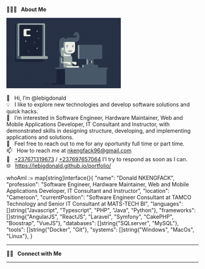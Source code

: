 👨🏻‍💻  <strong>&nbsp;&nbsp;About Me</strong>

<img src="https://raw.githubusercontent.com/AVS1508/AVS1508/master/assets/Night-Coding.gif">

👋  &nbsp;&nbsp;Hi, I’m @lebigdonald<br>
💡  &nbsp;&nbsp;I like to explore new technologies and develop software solutions and quick hacks.<br>
👀  &nbsp;&nbsp;I’m interested in Software Engineer, Hardware Maintainer, Web and Mobile Applications Developer, IT Consultant and Instructor, with demonstrated skills in designing structure, developing, and implementing applications and solutions.<br>
💬  &nbsp;&nbsp;Feel free to reach out to me for any oportunity full time or part time.<br>
📫  &nbsp;&nbsp;How to reach me at nkengfack96@gmail.com<br>
📱  &nbsp;&nbsp;<a href="tel:+237671319673">+237671319673</a> / <a href="tel:+237697657064">+237697657064</a> I'l try to respond as soon as I can.<br>
🌐  &nbsp;&nbsp;https://lebigdonald.github.io/portfolio/

whoAmI := map[string]interface{}{
	"name":            "Donald NKENGFACK",
	"profession":      "Software Engineer, Hardware Maintainer, Web and Mobile Applications Developer, IT Consultant and Instructor",
	"location":        "Cameroon",
	"currentPosition": "Software Engineer Consultant at TAMCO Technology and Senior IT Consultant at MATS-TECH BI",
	"languages":       []string{"Javascript", "Typescript", "PHP", "Java", "Python"},
	"frameworks":      []string{"AngularJS", "ReactJS", "Laravel", "Symfony", "CakePHP", "Boostrap", "VueJS"},
	"databases":       []string{"SQLserver", "MySQL"},
	"tools":           []string{"Docker", "Git"},
	"systems":         []string{"Windows", "MacOs", "Linux"},
}

<hr>

🤝🏻  <strong>&nbsp;&nbsp;Connect with Me</strong>


<hr>
<!---
lebigdonald/lebigdonald is a ✨ special ✨ repository because its `README.md` (this file) appears on your GitHub profile.
You can click the Preview link to take a look at your changes.
--->
